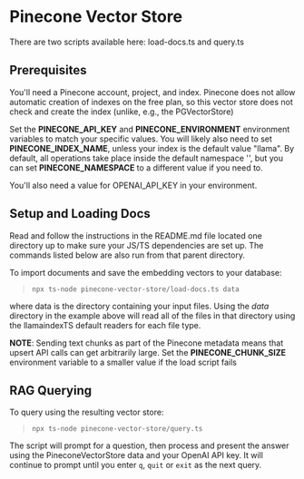 # Pinecone Vector Store

There are two scripts available here: load-docs.ts and query.ts

## Prerequisites

You'll need a Pinecone account, project, and index. Pinecone does not allow automatic creation of indexes on the free plan,
so this vector store does not check and create the index (unlike, e.g., the PGVectorStore)

Set the **PINECONE_API_KEY** and **PINECONE_ENVIRONMENT** environment variables to match your specific values.
You will likely also need to set **PINECONE_INDEX_NAME**, unless your index is the default value "llama".
By default, all operations take place inside the default namespace '', but you can set **PINECONE_NAMESPACE** to a different value if you need to.

You'll also need a value for OPENAI_API_KEY in your environment.

## Setup and Loading Docs

Read and follow the instructions in the README.md file located one directory up to make sure your JS/TS dependencies are set up. The commands listed below are also run from that parent directory.

To import documents and save the embedding vectors to your database:

> `npx ts-node pinecone-vector-store/load-docs.ts data`

where data is the directory containing your input files. Using the _data_ directory in the example above will read all of the files in that directory using the llamaindexTS default readers for each file type.

**NOTE**: Sending text chunks as part of the Pinecone metadata means that upsert API calls can get arbitrarily large. Set the **PINECONE_CHUNK_SIZE** environment variable to a smaller value if the load script fails

## RAG Querying

To query using the resulting vector store:

> `npx ts-node pinecone-vector-store/query.ts`

The script will prompt for a question, then process and present the answer using the PineconeVectorStore data and your OpenAI API key. It will continue to prompt until you enter `q`, `quit` or `exit` as the next query.
